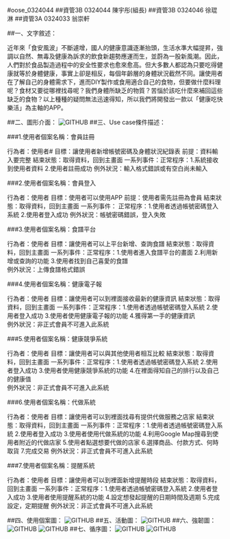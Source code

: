#oose_0324044
##資管3B 0324044 陳宇彤(組長)
##資管3B 0324046 徐琨淋
##資管3A 0324033 翁崇軒

##一、文字敘述：

近年來「食安風波」不斷遽增，國人的健康意識逐漸抬頭，生活水準大幅提昇，強調以自然、無毒及健康為訴求的飲食新趨勢應運而生，並蔚為一股新風潮。因此，人們對於食品製造過程中的安全性要求也愈來愈高。但大多數人都認為只要吃得健康就等於身體健康，事實上卻是相反，每個年齡層的身體狀況截然不同。讓使用者在了解自己的身體需求下，進而DIY製作或食用適合自己的食物，但要做什麼料理呢？食材又要從哪裡找尋呢？我們身體所缺乏的物質？苦惱於該吃什麼來補回這些缺乏的食物？以上種種的疑問無法迅速得知，所以我們將開發出一款以「健康吃快樂活」為主軸的APP。

##二、圖形介面：
![GITHUB](https://github.com/0324044/oose_0324044/blob/master/%E5%9C%96%E5%BD%A2%E4%BB%8B%E9%9D%A23.jpg "git圖示")
##三、Use case條件描述：

###1.使用者個案名稱：會員註冊

行為者：使用者# 
目標：讓使用者新增帳號密碼及身體狀況紀錄表 
前提：資料輸入要完整 
結束狀態：取得資料，回到主畫面 
一系列事件：正常程序：1.系統接收到使用者資料 2.使用者註冊成功 
例外狀況：輸入格式錯誤或有空白尚未輸入


###2.使用者個案名稱：會員登入

行為者：使用者 
目標：使用者可以使用APP
前提：使用者需先註冊為會員 
結束狀態：取得資料，回到主畫面
一系列事件： 正常程序：1.使用者透過帳號密碼登入系統 2.使用者登入成功 
例外狀況：帳號密碼錯誤，登入失敗


###3.使用者個案名稱：食譜平台

行為者：使用者 
目標：讓使用者可以上平台新增、查詢食譜 
結束狀態：取得資料，回到主畫面 
一系列事件：正常程序：1.使用者進入食譜平台的畫面 2.利用新增或查詢的功能 3.使用者找到自己喜愛的食譜  
例外狀況：上傳食譜格式錯誤


###4.使用者個案名稱：健康電子報

行為者：使用者 
目標：讓使用者可以到裡面接收最新的健康資訊 
結束狀態：取得資料，回到主畫面 
一系列事件：正常程序：1.使用者透過帳號密碼登入系統 2.使用者登入成功 3.使用者使用健康電子報的功能 4.獲得第一手的健康資訊  
例外狀況：非正式會員不可進入此系統


###5.使用者個案名稱：健康競爭系統

行為者：使用者 
目標：讓使用者可以與其他使用者相互比較 
結束狀態：取得資料，回到主畫面 
一系列事件：正常程序：1.使用者透過帳號密碼登入系統 2.使用者登入成功 3.使用者使用健康競爭系統的功能 4.在裡面得知自己的排行以及自己的健康值  
例外狀況：非正式會員不可進入此系統


###6.使用者個案名稱：代做系統

行為者：使用者 
目標：讓使用者可以到裡面找尋有提供代做服務之店家 
結束狀態：取得資料，回到主畫面 
一系列事件：正常程序：1.使用者透過帳號密碼登入系統 2.使用者登入成功 3.使用者使用代做系統的功能 4.利用Google Map搜尋到使用者附近的代做店家 5.使用者點選想要代做的店家 6.選擇商品、付款方式、何時取貨 7.完成交易 
例外狀況：非正式會員不可進入此系統


###7.使用者個案名稱：提醒系統

行為者：使用者 
目標：讓使用者可以到裡面新增提醒時段
結束狀態：取得資料，回到主畫面 
一系列事件：正常程序：1.使用者透過帳號密碼登入系統 2.使用者登入成功 3.使用者使用提醒系統的功能 4.設定想發起提醒的日期時間及週期 5.完成設定，定期提醒  例外狀況：非正式會員不可進入此系統

##四、使用個案圖：
![GITHUB](https://github.com/0324044/oose_0324044/blob/master/%E4%BD%BF%E7%94%A8%E5%80%8B%E6%A1%88%E5%9C%96.PNG "git圖示")
##五、活動圖：
![GITHUB](https://github.com/0324044/oose_0324044/blob/master/%E6%B4%BB%E5%8B%95%E5%9C%96.jpg "git圖示")
##六、強韌圖：
![GITHUB](https://github.com/0324044/oose_0324044/blob/master/%E5%BC%B7%E9%9F%8C%E5%9C%96.PNG "git圖示")
![GITHUB](https://github.com/0324044/oose_0324044/blob/master/%E5%BC%B7%E9%9F%8C%E5%9C%96%E5%88%86%E6%9E%90.PNG
 "git圖示")
##七、循序圖：
![GITHUB](https://github.com/0324044/oose_0324044/blob/master/%E5%BE%AA%E5%BA%8F%E5%9C%961.jpg "git圖示")
![GITHUB](https://github.com/0324044/oose_0324044/blob/master/%E5%BE%AA%E5%BA%8F%E5%9C%962.jpg "git圖示")
